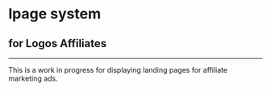 # lpage system
## for Logos Affiliates
---
This is a work in progress for displaying landing pages for affiliate marketing ads.
